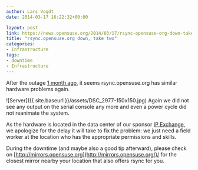 ```yaml
---
author: Lars Vogdt
date: 2014-03-17 16:22:32+00:00

layout: post
link: https://news.opensuse.org/2014/03/17/rsync-opensuse-org-down-take-two/
title: "rsync.opensuse.org down, take two"
categories:
- Infrastructure
tags:
- downtime
- Infrastructure
---
```

After the outage [1 month ago](https://news.opensuse.org/2014/02/18/hardware-problem-rsync-opensuse-org-down/), it seems rsync.opensuse.org has similar hardware problems again.

![Server]({{ site.baseurl }}/assets/DSC_2977-150x150.jpg)
Again we did not see any output on the serial console any more and even a power cycle did not reanimate the system.

As the hardware is located in the data center of our sponsor [IP Exchange](http://www.ip-exchange.de/), we apologize for the delay it will take to fix the problem: we just need a field worker at the location who has the appropriate permissions and skills.

During the downtime (and maybe also a good tip afterward), please check on [http://mirrors.opensuse.org](http://mirrors.opensuse.org/)/ for the closest mirror nearby your location that also offers rsync for you.		
